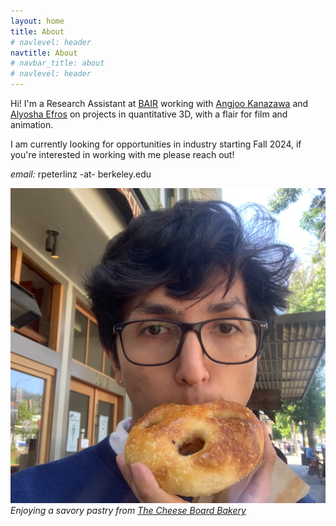 ```yaml
---
layout: home
title: About
# navlevel: header
navtitle: About
# navbar_title: about
# navlevel: header
---
```

Hi! I'm a Research Assistant at [BAIR](https://bair.berkeley.edu) working with [Angjoo Kanazawa](https://people.eecs.berkeley.edu/~kanazawa/) and [Alyosha Efros](https://people.eecs.berkeley.edu/~efros/) on projects in quantitative 3D, with a flair for film and animation. 

I am currently looking for opportunities in industry starting Fall 2024, if you're interested in working with me please reach out!

*email:* rpeterlinz -at- berkeley.edu

![image](/assets/me.png)
*Enjoying a savory pastry from [The Cheese Board Bakery](https://cheeseboardcollective.coop)*
